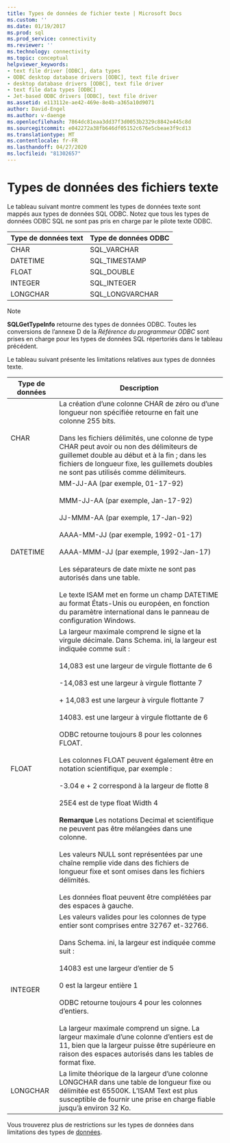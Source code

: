 ```yaml
---
title: Types de données de fichier texte | Microsoft Docs
ms.custom: ''
ms.date: 01/19/2017
ms.prod: sql
ms.prod_service: connectivity
ms.reviewer: ''
ms.technology: connectivity
ms.topic: conceptual
helpviewer_keywords:
- text file driver [ODBC], data types
- ODBC desktop database drivers [ODBC], text file driver
- desktop database drivers [ODBC], text file driver
- text file data types [ODBC]
- Jet-based ODBC drivers [ODBC], text file driver
ms.assetid: e113112e-ae42-469e-8e4b-a365a10d9071
author: David-Engel
ms.author: v-daenge
ms.openlocfilehash: 7864dc81eaa3dd37f3d0053b2329c8842e445c8d
ms.sourcegitcommit: e042272a38fb646df05152c676e5cbeae3f9cd13
ms.translationtype: MT
ms.contentlocale: fr-FR
ms.lasthandoff: 04/27/2020
ms.locfileid: "81302657"
---
```

# <a name="text-file-data-types"></a>Types de données des fichiers texte
Le tableau suivant montre comment les types de données texte sont mappés aux types de données SQL ODBC. Notez que tous les types de données ODBC SQL ne sont pas pris en charge par le pilote texte ODBC.  
  
|Type de données text|Type de données ODBC|  
|--------------------|--------------------|  
|CHAR|SQL_VARCHAR|  
|DATETIME|SQL_TIMESTAMP|  
|FLOAT|SQL_DOUBLE|  
|INTEGER|SQL_INTEGER|  
|LONGCHAR|SQL_LONGVARCHAR|  
  
> [!NOTE]  
>  **SQLGetTypeInfo** retourne des types de données ODBC. Toutes les conversions de l’annexe D de la *Référence du programmeur ODBC* sont prises en charge pour les types de données SQL répertoriés dans le tableau précédent.  
  
 Le tableau suivant présente les limitations relatives aux types de données texte.  
  
|Type de données|Description|  
|---------------|-----------------|  
|CHAR|La création d’une colonne CHAR de zéro ou d’une longueur non spécifiée retourne en fait une colonne 255 bits.<br /><br /> Dans les fichiers délimités, une colonne de type CHAR peut avoir ou non des délimiteurs de guillemet double au début et à la fin ; dans les fichiers de longueur fixe, les guillemets doubles ne sont pas utilisés comme délimiteurs.|  
|DATETIME|MM-JJ-AA (par exemple, 01-17-92)<br /><br /> MMM-JJ-AA (par exemple, Jan-17-92)<br /><br /> JJ-MMM-AA (par exemple, 17-Jan-92)<br /><br /> AAAA-MM-JJ (par exemple, 1992-01-17)<br /><br /> AAAA-MMM-JJ (par exemple, 1992-Jan-17)<br /><br /> Les séparateurs de date mixte ne sont pas autorisés dans une table.<br /><br /> Le texte ISAM met en forme un champ DATETIME au format États-Unis ou européen, en fonction du paramètre international dans le panneau de configuration Windows.|  
|FLOAT|La largeur maximale comprend le signe et la virgule décimale. Dans Schema. ini, la largeur est indiquée comme suit :<br /><br /> 14,083 est une largeur de virgule flottante de 6<br /><br /> -14,083 est une largeur à virgule flottante 7<br /><br /> + 14,083 est une largeur à virgule flottante 7<br /><br /> 14083. est une largeur à virgule flottante de 6<br /><br /> ODBC retourne toujours 8 pour les colonnes FLOAT.<br /><br /> Les colonnes FLOAT peuvent également être en notation scientifique, par exemple :<br /><br /> -3.04 e + 2 correspond à la largeur de flotte 8<br /><br /> 25E4 est de type float Width 4<br /><br /> **Remarque** Les notations Decimal et scientifique ne peuvent pas être mélangées dans une colonne.<br /><br /> Les valeurs NULL sont représentées par une chaîne remplie vide dans des fichiers de longueur fixe et sont omises dans les fichiers délimités.<br /><br /> Les données float peuvent être complétées par des espaces à gauche.|  
|INTEGER|Les valeurs valides pour les colonnes de type entier sont comprises entre 32767 et-32766.<br /><br /> Dans Schema. ini, la largeur est indiquée comme suit :<br /><br /> 14083 est une largeur d’entier de 5<br /><br /> 0 est la largeur entière 1<br /><br /> ODBC retourne toujours 4 pour les colonnes d’entiers.<br /><br /> La largeur maximale comprend un signe. La largeur maximale d’une colonne d’entiers est de 11, bien que la largeur puisse être supérieure en raison des espaces autorisés dans les tables de format fixe.|  
|LONGCHAR|La limite théorique de la largeur d’une colonne LONGCHAR dans une table de longueur fixe ou délimitée est 65500K. L’ISAM Text est plus susceptible de fournir une prise en charge fiable jusqu’à environ 32 Ko.|  
  
 Vous trouverez plus de restrictions sur les types de données dans limitations des types de [données](../../odbc/microsoft/data-type-limitations.md).
